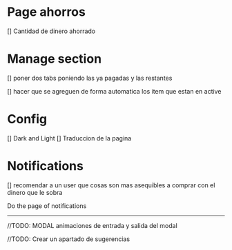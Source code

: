 # Page ahorros

[] Cantidad de dinero ahorrado

# Manage section
[] poner dos tabs poniendo las ya pagadas y las restantes

[] hacer que se agreguen de forma automatica los item que estan en active

# Config
[] Dark and Light
[] Traduccion de la pagina


# Notifications
[] recomendar a un user que cosas son mas asequibles a comprar con el dinero que le sobra

Do the page of notifications 

--- 
//TODO: MODAL animaciones de entrada y salida del modal

//TODO: Crear un apartado de sugerencias